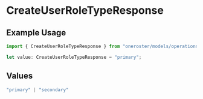 # CreateUserRoleTypeResponse

## Example Usage

```typescript
import { CreateUserRoleTypeResponse } from "oneroster/models/operations";

let value: CreateUserRoleTypeResponse = "primary";
```

## Values

```typescript
"primary" | "secondary"
```